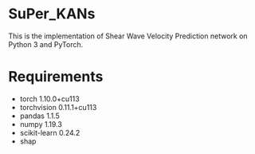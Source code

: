 # SuPer_KANs
This is the implementation of Shear Wave Velocity Prediction network on Python 3 and PyTorch.
# Requirements
* torch 1.10.0+cu113
* torchvision 0.11.1+cu113
* pandas 1.1.5
* numpy 1.19.3
* scikit-learn 0.24.2
* shap
